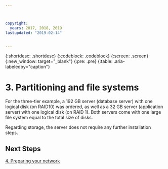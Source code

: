 ```yaml
---



copyright:
  years: 2017, 2018, 2019
lastupdated: "2019-02-14"


---
```


{:shortdesc: .shortdesc}
{:codeblock: .codeblock}
{:screen: .screen}
{:new_window: target="_blank"}
{:pre: .pre}
{:table: .aria-labeledby="caption"}

# 3. Partitioning and file systems

For the three-tier example, a 192 GB server (database server) with one logical disk (on RAID10) was ordered, as well as a 32 GB server (application server) with one logical disk (on RAID 1). Both servers come with one large file system equal to the total size of disks.

Regarding storage, the server does not require any further installation steps.

## Next Steps

[4. Preparing your network](/docs/infrastructure/sap-netweaver-ms-qrg?topic=sap-netweaver-ms-qrg-network)
